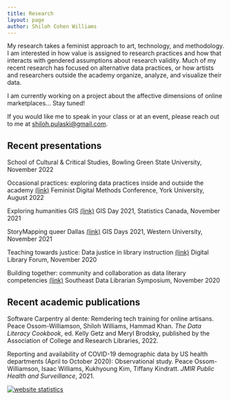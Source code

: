```yaml
---
title: Research
layout: page
author: Shiloh Cohen Williams
---
```


<!-- Google tag (gtag.js) -->
<script async src="https://www.googletagmanager.com/gtag/js?id=G-SLDZFZRBG4"></script>
<script>
  window.dataLayer = window.dataLayer || [];
  function gtag(){dataLayer.push(arguments);}
  gtag('js', new Date());

  gtag('config', 'G-SLDZFZRBG4');
</script>

My research takes a feminist approach to art, technology, and methodology. I am interested in how value is assigned to research practices and how that interacts with gendered assumptions about research validity. Much of my recent research has focused on alternative data practices, or how artists and researchers outside the academy organize, analyze, and visualize their data.

I am currently working on a project about the affective dimensions of online marketplaces... Stay tuned!

If you would like me to speak in your class or at an event, please reach out to me at [shiloh.pulaski@gmail.com](mailto:shiloh.pulaski@gmail.com).

## Recent presentations

School of Cultural & Critical Studies, Bowling Green State University, November 2022

Occasional practices: exploring data practices inside and outside the academy [(link)](https://youtu.be/KSVL86qxt7Q)
Feminist Digital Methods Conference, York University, August 2022

Exploring humanities GIS [(link)](https://youtu.be/lYFlWRpDD0E)
GIS Day 2021, Statistics Canada, November 2021

StoryMapping queer Dallas [(link)](https://youtu.be/yHD6GtY0QLk)
GIS Days 2021, Western University, November 2021

Teaching towards justice: Data justice in library instruction [(link)](https://youtu.be/xWnEgAfSIYw)
Digital Library Forum, November 2020

Building together: community and collaboration as data literary competencies [(link)](https://youtu.be/yE46vu_EuHc)
Southeast Data Librarian Symposium, November 2020

## Recent academic publications

Software Carpentry al dente: Remdering tech training for online artisans. Peace Ossom-Williamson, Shiloh Williams, Hammad Khan. *The Data Literacy Cookbook*, ed. Kelly Getz and Meryl Brodsky, published by the Association of College and Research Libraries, 2022.

Reporting and availability of COVID-19 demographic data by US health departments (April to October 2020): Observational study. Peace Ossom-Williamson, Isaac Williams, Kukhyoung Kim, Tiffany Kindratt. *JMIR Public Health and Surveillance*, 2021.

<!-- Default Statcounter code for Isawil.net
https://www.isawil.net/ -->
<script type="text/javascript">
var sc_project=12339026; 
var sc_invisible=1; 
var sc_security="c8f99049"; 
</script>
<script type="text/javascript"
src="https://www.statcounter.com/counter/counter.js"
async></script>
<noscript><div class="statcounter"><a title="website
statistics" href="https://statcounter.com/"
target="_blank"><img class="statcounter"
src="https://c.statcounter.com/12339026/0/c8f99049/1/"
alt="website statistics"
referrerPolicy="no-referrer-when-downgrade"></a></div></noscript>
<!-- End of Statcounter Code -->
